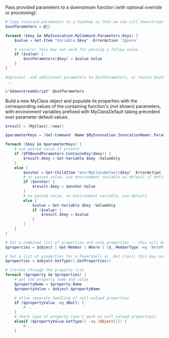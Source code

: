 Pass provided parameters to a downstream function (with optional override or processing):

```PowerShell
# Copy received parameters to a hashmap so that we can call downstream function/script
$outParameters = @{}

foreach ($key in $MyInvocation.MyCommand.Parameters.Keys) {
    $value = Get-Item "Variable:$key" -ErrorAction 'Ignore'

    # concern: this may not work for passing a falsey value
    if ($value) {
        $outParameters[$key] = $value.Value
    }
}

#optional: add additional parameters to $outParameters, or revise $outParameters content
...

&"$downstreamScript" @outParameters

```


Build a new MyClass object and populate its properties with the corresponding values of the containing function's (not shown) parameters, with environment variables prefixed with MyClassDefault taking precedent over parameter default values.

```PowerShell
$result = [MyClass]::new()

$parameterKeys = (Get-Command -Name $MyInvocation.InvocationName).Parameters.Keys

foreach ($key in $parameterKeys) {
    # use passed value if present
    if ($PSBoundParameters.ContainsKey($key)) {
        $result.$key = Get-Variable $key -ValueOnly
    }
    else {
        $envVar = Get-ChildItem "env:MyClassDefault$key" -ErrorAction 'Ignore'
        # no passed value, use environment variable as default if defined
        if ($envVar) {
            $result.$key = $envVar.Value
        }
        # no passed value, no environment variable, use default
        else {
            $value = Get-Variable $key -ValueOnly
            if ($value) {
                $result.$key = $value
            }
        }
    }
}
```


``` PowerShell
# Get a combined list of properties and note properties -- this will be slow for PowerShell custom classes, but may be more robust
$properties = $object | Get-Member | Where { ($_.MemberType -eq 'NoteProperty') -or ($_.MemberType -eq 'Property') }

# Get a list of properties for a PowerShell or .Net class; this may not be equivalent to the above, but will be faster in many cases
$properties = $object.GetType().GetProperties()

# iterate through the property list
foreach ($property in $properties) {
    # get the property name and value
    $propertyName = $property.Name
    $propertyValue = $object.$propertyName

    # allow separate handling of null-valued properties
    if ($propertyValue -eq $Null) {
        #...
    }
    # check type of property (won't work on null valued properties)
    elseif ($propertyValue.GetType() -eq [Object[]]) {
        #...
    }
```
